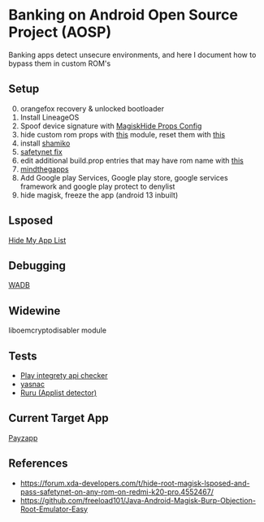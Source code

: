 # Banking on Android Open Source Project (AOSP)

Banking apps detect unsecure environments, and here I document how to bypass them in custom ROM's

## Setup

0. orangefox recovery & unlocked bootloader
1. Install LineageOS
2. Spoof device signature with [MagiskHide Props Config](https://github.com/Magisk-Modules-Repo/MagiskHidePropsConf)
3. hide custom rom props with [this](https://github.com/Magisk-Modules-Alt-Repo/ezme-nodebug) module, reset them with [this](https://github.com/Magisk-Modules-Alt-Repo/sensitive_props)
4. install [shamiko](https://github.com/LSPosed/LSPosed.github.io/releases)
5. [safetynet fix](https://github.com/Displax/safetynet-fix)
6. edit additional build.prop entries that may have rom name with [this](https://github.com/Magisk-Modules-Repo/MagiskHidePropsConf) 
7. [mindthegapps](https://wiki.lineageos.org/gapps)
8. Add Google play Services, Google play store, google services framework and google play protect to denylist
9. hide magisk, freeze the app (android 13 inbuilt)

## Lsposed

[Hide My App List](https://github.com/Dr-TSNG/Hide-My-Applist)

## Debugging

[WADB](https://github.com/RikkaApps/WADB)

## Widewine

liboemcryptodisabler module 

## Tests

* [Play integrety api checker](https://play.google.com/store/apps/details?id=gr.nikolasspyr.integritycheck)
* [yasnac](https://github.com/RikkaW/YASNAC)
* [Ruru (Applist detector)](https://github.com/byxiaorun/Ruru)

## Current Target App

[Payzapp](https://play.google.com/store/apps/details?id=com.hdfcbank.payzapp&hl=en&gl=US)

## References

* https://forum.xda-developers.com/t/hide-root-magisk-lsposed-and-pass-safetynet-on-any-rom-on-redmi-k20-pro.4552467/
* https://github.com/freeload101/Java-Android-Magisk-Burp-Objection-Root-Emulator-Easy
